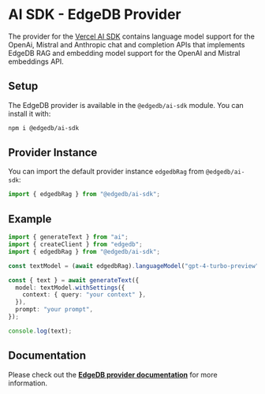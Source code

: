 # AI SDK - EdgeDB Provider

The provider for the [Vercel AI SDK](https://sdk.vercel.ai/docs) contains language model support for
the OpenAi, Mistral and Anthropic chat and completion APIs that implements EdgeDB RAG and embedding model support for the OpenAI and Mistral embeddings API.

## Setup

The EdgeDB provider is available in the `@edgedb/ai-sdk` module. You can install it with:

```bash
npm i @edgedb/ai-sdk
```

## Provider Instance

You can import the default provider instance `edgedbRag` from `@edgedb/ai-sdk`:

```ts
import { edgedbRag } from "@edgedb/ai-sdk";
```

## Example

```ts
import { generateText } from "ai";
import { createClient } from "edgedb";
import { edgedbRag } from "@edgedb/ai-sdk";

const textModel = (await edgedbRag).languageModel("gpt-4-turbo-preview");

const { text } = await generateText({
  model: textModel.withSettings({
    context: { query: "your context" },
  }),
  prompt: "your prompt",
});

console.log(text);
```

## Documentation

Please check out the **[EdgeDB provider documentation](https://docs.edgedb.com)** for more information.
